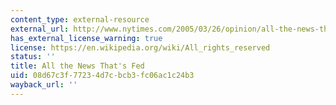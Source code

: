 ```yaml
---
content_type: external-resource
external_url: http://www.nytimes.com/2005/03/26/opinion/all-the-news-thats-fed.html
has_external_license_warning: true
license: https://en.wikipedia.org/wiki/All_rights_reserved
status: ''
title: All the News That's Fed
uid: 08d67c3f-7723-4d7c-bcb3-fc06ac1c24b3
wayback_url: ''
---
```

